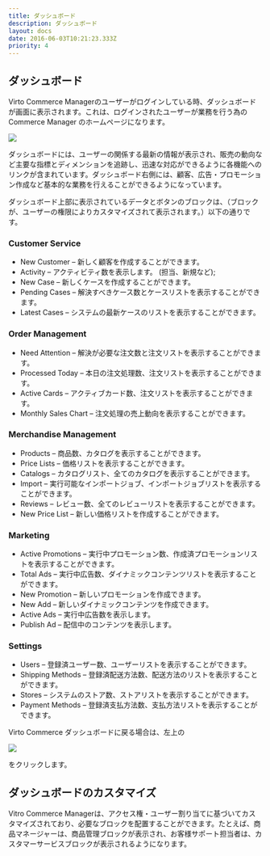 ```yaml
---
title: ダッシュボード
description: ダッシュボード
layout: docs
date: 2016-06-03T10:21:23.333Z
priority: 4
---
```

## ダッシュボード

Virto Commerce Managerのユーザーがログインしている時、ダッシュボードが画面に表示されます。これは、ログインされたユーザーが業務を行う為のCommerce Manager のホームページになります。

![](../../../assets/images/docs/dashboard.PNG)

ダッシュボードには、ユーザーの関係する最新の情報が表示され、販売の動向など主要な指標とディメンションを追跡し、迅速な対応ができるように各機能へのリンクが含まれています。ダッシュボード右側には、顧客、広告・プロモーション作成など基本的な業務を行えることができるようになっています。

ダッシュボード上部に表示されているデータとボタンのブロックは、（ブロックが、ユーザーの権限によりカスタマイズされて表示されます。）以下の通りです。

### Customer Service

* New Customer – 新しく顧客を作成することができます。
* Activity – アクティビティ数を表示します。 (担当、新規など);
* New Case – 新しくケースを作成することができます。
* Pending Cases – 解決すべきケース数とケースリストを表示することができます。
* Latest Cases – システムの最新ケースのリストを表示することができます。

### Order Management

* Need Attention – 解決が必要な注文数と注文リストを表示することができます。
* Processed Today – 本日の注文処理数、注文リストを表示することができます。
* Active Cards – アクティブカード数、注文リストを表示することができます。
* Monthly Sales Chart – 注文処理の売上動向を表示することができます。

### Merchandise Management

* Products – 商品数、カタログを表示することができます。
* Price Lists – 価格リストを表示することができます。
* Catalogs – カタログリスト、全てのカタログを表示することができます。
* Import – 実行可能なインポートジョブ、インポートジョブリストを表示することができます。
* Reviews – レビュー数、全てのレビューリストを表示することができます。
* New Price List – 新しい価格リストを作成することができます。

### Marketing

* Active Promotions – 実行中プロモーション数、作成済プロモーションリストを表示することができます。
* Total Ads – 実行中広告数、ダイナミックコンテンツリストを表示することができます。
* New Promotion – 新しいプロモーションを作成できます。
* New Add – 新しいダイナミックコンテンツを作成できます。
* Active Ads – 実行中広告数を表示します。
* Publish Ad – 配信中のコンテンツを表示します。

### Settings

* Users – 登録済ユーザー数、ユーザーリストを表示することができます。
* Shipping Methods – 登録済配送方法数、配送方法のリストを表示することができます。
* Stores – システムのストア数、ストアリストを表示することができます。
* Payment Methods – 登録済支払方法数、支払方法リストを表示することができます。

Virto Commerce ダッシュボードに戻る場合は、左上の 

![](../../../assets/images/docs/virtocommerce-logo.PNG)

をクリックします。

## ダッシュボードのカスタマイズ

Vitro Commerce Managerは、アクセス権・ユーザー割り当てに基づいてカスタマイズされており、必要なブロックを配置することができます。たとえば、商品マネージャーは、商品管理ブロックが表示され、お客様サポート担当者は、カスタマーサービスブロックが表示されるようになります。